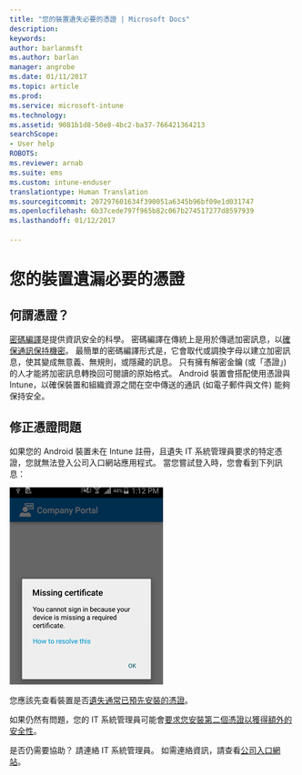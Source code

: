 ```yaml
---
title: "您的裝置遺失必要的憑證 | Microsoft Docs"
description: 
keywords: 
author: barlanmsft
ms.author: barlan
manager: angrobe
ms.date: 01/11/2017
ms.topic: article
ms.prod: 
ms.service: microsoft-intune
ms.technology: 
ms.assetid: 9081b1d8-50e8-4bc2-ba37-766421364213
searchScope:
- User help
ROBOTS: 
ms.reviewer: arnab
ms.suite: ems
ms.custom: intune-enduser
translationtype: Human Translation
ms.sourcegitcommit: 207297601634f390051a6345b96bf09e1d031747
ms.openlocfilehash: 6b37cede797f965b82c067b274517277d8597939
ms.lasthandoff: 01/12/2017

---
```



# <a name="your-device-is-missing-a-required-certificate"></a>您的裝置遺漏必要的憑證

## <a name="whats-a-certificate"></a>何謂憑證？

[密碼編譯](https://technet.microsoft.com/en-us/library/cc962030.aspx)是提供資訊安全的科學。 密碼編譯在傳統上是用於傳遞加密訊息，以[確保通訊保持機密](https://technet.microsoft.com/en-us/library/cc962019.aspx)。 最簡單的密碼編譯形式是，它會取代或調換字母以建立加密訊息，使其變成無意義、無規則，或隱藏的訊息。 只有擁有解密金鑰 (或「憑證」) 的人才能將加密訊息轉換回可閱讀的原始格式。 Android 裝置會搭配使用憑證與 Intune，以確保裝置和組織資源之間在空中傳送的通訊 (如電子郵件與文件) 能夠保持安全。

## <a name="fixing-certificate-issues"></a>修正憑證問題

如果您的 Android 裝置未在 Intune 註冊，且遺失 IT 系統管理員要求的特定憑證，您就無法登入公司入口網站應用程式。 當您嘗試登入時，您會看到下列訊息：

![screenshot-error-message-about-missing-certificate](./media/andr-cert_install-1-cert_missing.png)

您應該先查看裝置是否[遺失通常已預先安裝的憑證](your-device-is-missing-a-preinstalled-certificate-android.md)。

如果仍然有問題，您的 IT 系統管理員可能會[要求您安裝第二個憑證以獲得額外的安全性](your-device-is-missing-an-IT-required-certificate-android.md)。

是否仍需要協助？ 請連絡 IT 系統管理員。 如需連絡資訊，請查看[公司入口網站](http://portal.manage.microsoft.com)。

